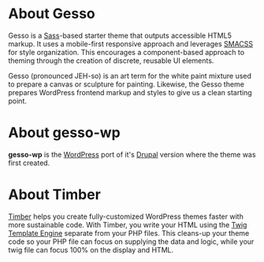 # About Gesso

Gesso is a [Sass](http://sass-lang.com/)-based starter theme that outputs
accessible HTML5 markup. It uses a mobile-first responsive approach and
leverages [SMACSS](https://smacss.com/) for style organization. This
encourages a component-based approach to theming through the creation of
discrete, reusable UI elements.

Gesso (pronounced JEH-so) is an art term for the white paint mixture used to prepare a canvas or sculpture for painting. Likewise, the Gesso theme prepares WordPress frontend markup and styles to give us a clean starting point.


# About gesso-wp

**gesso-wp** is the [WordPress](https://github.com/forumone/gesso-wp) port of it's [Drupal](https://www.drupal.org/project/gesso) version where the theme was first created.


# About Timber

[Timber](https://upstatement.com/timber/) helps you create fully-customized WordPress themes faster with more sustainable code. With Timber, you write your HTML using the [Twig Template Engine](http://twig.sensiolabs.org/doc/templates.html) separate from your PHP files. This cleans-up your theme code so your PHP file can focus on supplying the data and logic, while your twig file can focus 100% on the display and HTML.